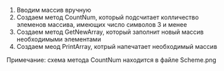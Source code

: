 1. Вводим массив вручную
2. Создаем метод CountNum, который подсчитает колличество элеменов массива, имеющих число символов 3 и менее
3. Создаем метод GetNewArray, который заполнит новый массив необходимыми элементами
4. Создаем меод PrintArray, котрый напечатает необходимый массив


Примечание: схема метода CountNum находится в файле Scheme.png